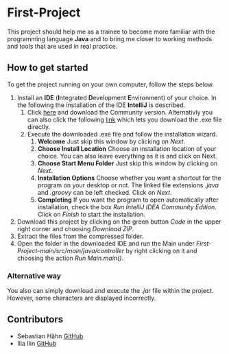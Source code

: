 # First-Project

This project should help me as a trainee to become more familiar with the programming language **Java** and to bring me closer to working methods and tools that are used in real practice.

## How to get started
To get the project running on your own computer, follow the steps below.

1. Install an **IDE** (**I**ntegrated **D**evelopment **E**nvironment) of your choice. In the following the installation of the IDE **IntelliJ** is described.
    1. Click [here](https://www.jetbrains.com/de-de/idea/download/#section=windows "JetBrains") and download the Community version. Alternativly you can also click the following [link](https://www.jetbrains.com/de-de/idea/download/download-thanks.html?platform=windows&code=IIC "Download") which lets you download the .exe file directly.
    1. Execute the downloaded .exe file and follow the installation wizard.
        1. **Welcome** Just skip this window by clicking on *Next*.
        1. **Choose Install Location** Choose an installation location of your choice. You can also leave everything as it is and click on Next.
        1. **Choose Start Menu Folder** Just skip this window by clicking on *Next*.
        1. **Installation Options** Choose whether you want a shortcut for the program on your desktop or not. The linked file extensions *.java* and *.groovy* can be left checked. Click on *Next*.
        1. **Completing** If you want the program to open automatically after installation, check the box *Run IntelliJ IDEA Community Edition*. Click on *Finish* to start the installation.
1. Download this project by clicking on the green button *Code* in the upper right corner and choosing *Download ZIP*.
1. Extract the files from the compressed folder.
1. Open the folder in the downloaded IDE and run the Main under *First-Project-main/src/main/java/controller* by right clicking on it and choosing the action *Run Main.main()*.

### Alternative way
You also can simply download and execute the *.jar* file within the project. However, some characters are displayed incorrectly.

## Contributors

* Sebastian Hähn [GitHub](https://github.com/SH-Files)
* Ilia Ilin [GitHub](https://github.com/IliaIlin)
